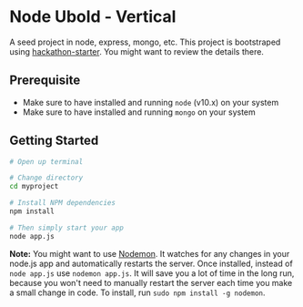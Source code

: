 Node Ubold - Vertical
=======================

A seed project in node, express, mongo, etc. This project is bootstraped using [hackathon-starter](https://github.com/sahat/hackathon-starter). You might want to review the details there.

Prerequisite
---------------
* Make sure to have installed and running `node` (v10.x) on your system
* Make sure to have installed and running `mongo` on your system


Getting Started
---------------

```bash
# Open up terminal

# Change directory
cd myproject

# Install NPM dependencies
npm install

# Then simply start your app
node app.js
```


**Note:** You might want to use [Nodemon](https://github.com/remy/nodemon).
It watches for any changes in your  node.js app and automatically restarts the
server. Once installed, instead of `node app.js` use `nodemon app.js`. It will
save you a lot of time in the long run, because you won't need to manually
restart the server each time you make a small change in code. To install, run
`sudo npm install -g nodemon`.
